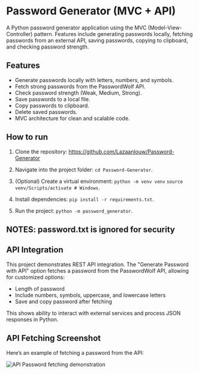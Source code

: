 # Password Generator (MVC + API)

A Python password generator application using the MVC (Model-View-Controller) pattern. 
Features include generating passwords locally, fetching passwords from an external API, saving passwords, copying to clipboard, and checking password strength.


## Features
 - Generate passwords locally with letters, numbers, and symbols.
 - Fetch strong passwords from the PasswordWolf API.
 - Check password strength (Weak, Medium, Strong).
 - Save passwords to a local file.
 - Copy passwords to clipboard.
 - Delete saved passwords.
 - MVC architecture for clean and scalable code.


## How to run
1. Clone the repository: https://github.com/Lazaanlouw/Password-Generator

2. Navigate into the project folder: `cd Password-Generator`.

3. (Optional) Create a virtual environment: `python -m venv venv`
`source venv/Scripts/activate # Windows`.

4. Install dependencies: `pip install -r requirements.txt`.

5. Run the project: `python -m password_generator`.

## NOTES: password.txt is ignored for security

## API Integration

This project demonstrates REST API integration. The "Generate Password with API" option fetches a password from the PasswordWolf API, allowing for customized options:

- Length of password
- Include numbers, symbols, uppercase, and lowercase letters
- Save and copy password after fetching

This shows ability to interact with external services and process JSON responses in Python.

## API Fetching Screenshot

Here’s an example of fetching a password from the API:

![API Password fetching demonstration](assets/API_Fetching.png)